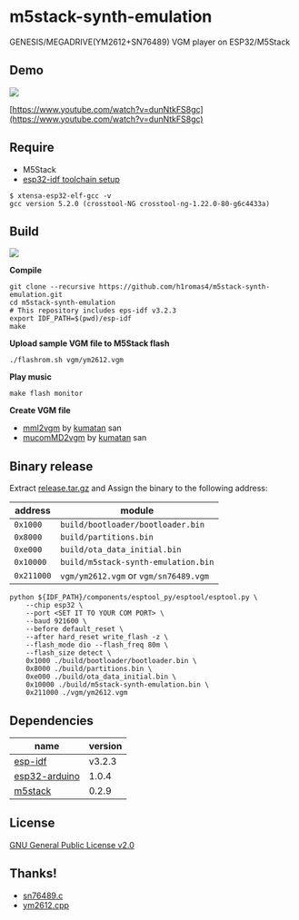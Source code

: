 # m5stack-synth-emulation

GENESIS/MEGADRIVE(YM2612+SN76489) VGM player on ESP32/M5Stack

## Demo

![](https://raw.githubusercontent.com/h1romas4/m5stack-synth-emulation/master/assets/m5stack-synth-02.jpg)

[https://www.youtube.com/watch?v=dunNtkFS8gc](https://www.youtube.com/watch?v=dunNtkFS8gc)

## Require

* M5Stack
* [esp32-idf toolchain setup](https://docs.espressif.com/projects/esp-idf/en/stable/get-started/index.html#setup-toolchain)

```
$ xtensa-esp32-elf-gcc -v
gcc version 5.2.0 (crosstool-NG crosstool-ng-1.22.0-80-g6c4433a)
```

## Build

![](https://github.com/h1romas4/m5stack-synth-emulation/workflows/M5Stack%20CI/badge.svg)

**Compile**

```
git clone --recursive https://github.com/h1romas4/m5stack-synth-emulation.git
cd m5stack-synth-emulation
# This repository includes eps-idf v3.2.3
export IDF_PATH=$(pwd)/esp-idf
make
```

**Upload sample VGM file to M5Stack flash**

```
./flashrom.sh vgm/ym2612.vgm
```

**Play music**

```
make flash monitor
```

**Create VGM file**

* [mml2vgm](https://github.com/kuma4649/mml2vgm) by [kumatan](https://github.com/kuma4649) san
* [mucomMD2vgm](https://github.com/kuma4649/mucomMD2vgm) by [kumatan](https://github.com/kuma4649) san

## Binary release

Extract [release.tar.gz](https://github.com/h1romas4/m5stack-synth-emulation/releases) and Assign the binary to the following address:

|address|module|
|-|-|
|`0x1000`|`build/bootloader/bootloader.bin`|
|`0x8000`|`build/partitions.bin`|
|`0xe000`|`build/ota_data_initial.bin`|
|`0x10000`|`build/m5stack-synth-emulation.bin`|
|`0x211000`|`vgm/ym2612.vgm` or `vgm/sn76489.vgm`|

```
python ${IDF_PATH}/components/esptool_py/esptool/esptool.py \
    --chip esp32 \
    --port <SET IT TO YOUR COM PORT> \
    --baud 921600 \
    --before default_reset \
    --after hard_reset write_flash -z \
    --flash_mode dio --flash_freq 80m \
    --flash_size detect \
    0x1000 ./build/bootloader/bootloader.bin \
    0x8000 ./build/partitions.bin \
    0xe000 ./build/ota_data_initial.bin \
    0x10000 ./build/m5stack-synth-emulation.bin \
    0x211000 ./vgm/ym2612.vgm
```

## Dependencies

|name|version|
|-|-|
|[esp-idf](https://docs.espressif.com/projects/esp-idf/en/v3.2.3/get-started/index.html)|v3.2.3|
|[esp32-arduino](https://github.com/espressif/arduino-esp32)|1.0.4|
|[m5stack](https://github.com/m5stack/M5Stack)|0.2.9|

## License

[GNU General Public License v2.0](https://github.com/h1romas4/m5stack-synth-emulation/blob/master/LICENSE.txt)

## Thanks!

* [sn76489.c](https://github.com/vgmrips/vgmplay/blob/master/VGMPlay/chips/sn76489.c)
* [ym2612.cpp](https://github.com/lutris/gens/blob/master/src/gens/gens_core/sound/ym2612.cpp)
